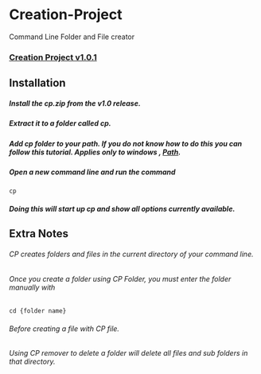 # Creation-Project
Command Line Folder and File creator

### [Creation Project v1.0.1](https://github.com/Maou-Shimazu/Creation-Project/releases/tag/v1.0.1-minor-release)

## Installation

##### Install the cp.zip from the v1.0 release.
##### Extract it to a folder called cp.
##### Add cp folder to your path. If you do not know how to do this you can follow this tutorial. *Applies only to windows* , [Path](/path.md).
##### Open a new command line and run the command
    cp
##### Doing this will start up cp and show all options currently available.

## Extra Notes

###### CP creates folders and files in the current directory of your command line.
###### Once you create a folder using CP Folder, you must enter the folder manually with
    cd {folder name}
###### Before creating a file with CP file.
###### Using CP remover to delete a folder will delete all files and sub folders in that directory.

